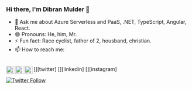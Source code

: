 ### Hi there, I'm Dibran Mulder 🤗

- 💬 Ask me about Azure Serverless and PaaS, .NET, TypeScript, Angular, React. 
- 😄 Pronouns: He, him, Mr.
- ⚡ Fun fact: Race cyclist, father of 2, housband, christian.
- 📫 How to reach me:
</br>
[<img align="left" alt="codeSTACKr | Twitter" width="22px" src="https://cdn.jsdelivr.net/npm/simple-icons@v3/icons/twitter.svg" />][twitter]
[<img align="left" alt="codeSTACKr | LinkedIn" width="22px" src="https://cdn.jsdelivr.net/npm/simple-icons@v3/icons/linkedin.svg" />][linkedin]
[<img align="left" alt="codeSTACKr | Instagram" width="22px" src="https://cdn.jsdelivr.net/npm/simple-icons@v3/icons/instagram.svg" />][instagram]

[![Twitter Follow](https://img.shields.io/twitter/follow/dibranmulder?color=1DA1F2&logo=twitter&style=for-the-badge)](https://twitter.com/intent/follow?original_referer=https%3A%2F%2Fgithub.com%2Fdibranmulder&screen_name=dibranmulder)
